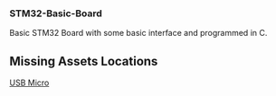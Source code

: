 ### STM32-Basic-Board

Basic STM32 Board with some basic interface and programmed in C.



## Missing Assets Locations
[USB Micro](https://www.we-online.com/catalog/en/COM_MICRO_SMT_TYPE_B_HORIZONTAL_HIGH_CURRENT?sq=629105150521&sp=https%3A%2F%2Fwww.we-online.com%2Fweb%2Fen%2Fwuerth_elektronik%2Fsearchpage.php%3Fsearch%3D629105150521#629105150521) 